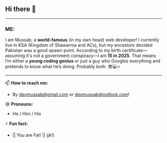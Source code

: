 ## Hi there 👋
____
### ME:
I am Mussab, a **world-famous** (in my own head) web developer! I currently live in KSA (Kingdom of Shawarma and ACs), but my ancestors decided Pakistan was a good spawn point. According to my birth certificate—assuming it's not a government conspiracy—I am **15 in 2025**. That means I’m either a **young coding genius** or just a guy who Googles everything and pretends to know what he’s doing. Probably both. 😎💻🔥
____

📫 **How to reach me:**
- By devmussab@gmail.com or devmussab@outlook.com!

😄 **Pronouns:**
- He / Him / His

⚡ **Fun fact:**
- || You are Fat! || (_jk!_)
